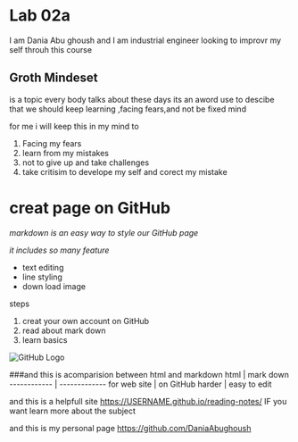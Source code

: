 # Lab 02a
I am Dania Abu ghoush and I am industrial engineer looking to improvr my self throuh this course

## Groth Mindeset
is a topic every body talks about these days its an aword use to descibe that we should keep learning ,facing fears,and not be fixed mind 

for me i will keep this in my mind to 
1. Facing my fears
1. learn from my mistakes
1. not to give up and take challenges
1. take critisim to develope my self and corect my mistake




# creat page on GitHub

*markdown is an easy way to style our GitHub page*

 *it includes so many feature*
  * text editing
  * line styling
  * down load image
  
 steps
 1. creat your own account on GitHub
 1. read about mark down
 1. learn basics
 
 ![GitHub Logo](https://upload.wikimedia.org/wikipedia/commons/thumb/4/48/Markdown-mark.svg/1200px-Markdown-mark.svg.png)
 
 ###and this is acomparision between html and markdown
html | mark down
------------ | -------------
for web site | on GitHub
harder | easy to edit


and this  is a helpfull site https://USERNAME.github.io/reading-notes/ IF you want learn more about the subject

and this is my personal page https://github.com/DaniaAbughoush
